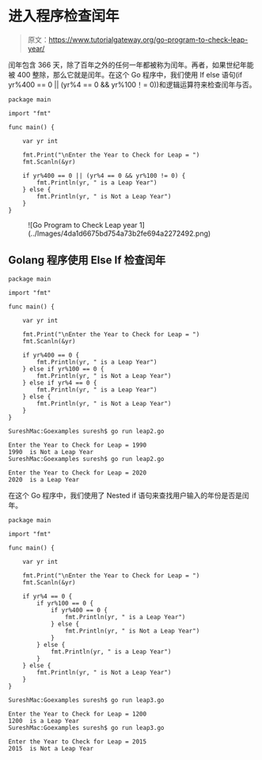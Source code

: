 # 进入程序检查闰年

> 原文：<https://www.tutorialgateway.org/go-program-to-check-leap-year/>

闰年包含 366 天，除了百年之外的任何一年都被称为闰年。再者，如果世纪年能被 400 整除，那么它就是闰年。在这个 Go 程序中，我们使用 If else 语句(if yr%400 == 0 || (yr%4 == 0 && yr%100！= 0))和逻辑运算符来检查闰年与否。

```
package main

import "fmt"

func main() {

    var yr int

    fmt.Print("\nEnter the Year to Check for Leap = ")
    fmt.Scanln(&yr)

    if yr%400 == 0 || (yr%4 == 0 && yr%100 != 0) {
        fmt.Println(yr, " is a Leap Year")
    } else {
        fmt.Println(yr, " is Not a Leap Year")
    }
}
```

<figure class="wp-block-image size-large">![Go Program to Check Leap year 1](../Images/4da1d6675bd754a73b2fe694a2272492.png)</figure>

## Golang 程序使用 Else If 检查闰年

```
package main

import "fmt"

func main() {

    var yr int

    fmt.Print("\nEnter the Year to Check for Leap = ")
    fmt.Scanln(&yr)

    if yr%400 == 0 {
        fmt.Println(yr, " is a Leap Year")
    } else if yr%100 == 0 {
        fmt.Println(yr, " is Not a Leap Year")
    } else if yr%4 == 0 {
        fmt.Println(yr, " is a Leap Year")
    } else {
        fmt.Println(yr, " is Not a Leap Year")
    }
}
```

```
SureshMac:Goexamples suresh$ go run leap2.go

Enter the Year to Check for Leap = 1990
1990  is Not a Leap Year
SureshMac:Goexamples suresh$ go run leap2.go

Enter the Year to Check for Leap = 2020
2020  is a Leap Year
```

在这个 Go 程序中，我们使用了 Nested if 语句来查找用户输入的年份是否是闰年。

```
package main

import "fmt"

func main() {

    var yr int

    fmt.Print("\nEnter the Year to Check for Leap = ")
    fmt.Scanln(&yr)

    if yr%4 == 0 {
        if yr%100 == 0 {
            if yr%400 == 0 {
                fmt.Println(yr, " is a Leap Year")
            } else {
                fmt.Println(yr, " is Not a Leap Year")
            }
        } else {
            fmt.Println(yr, " is a Leap Year")
        }
    } else {
        fmt.Println(yr, " is Not a Leap Year")
    }
}
```

```
SureshMac:Goexamples suresh$ go run leap3.go

Enter the Year to Check for Leap = 1200
1200  is a Leap Year
SureshMac:Goexamples suresh$ go run leap3.go

Enter the Year to Check for Leap = 2015
2015  is Not a Leap Year
```